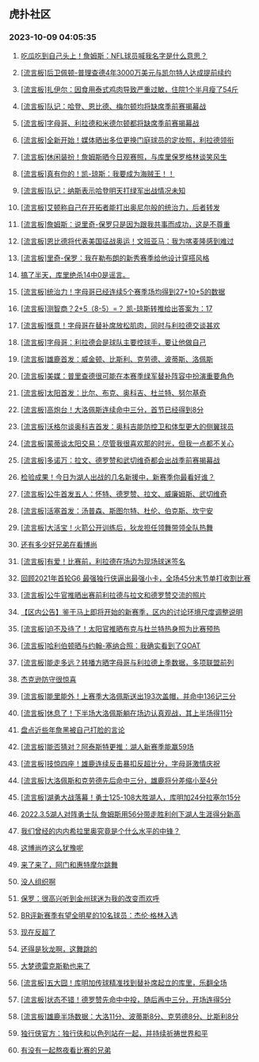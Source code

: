 ## 虎扑社区 
### 2023-10-09 04:05:35

1. [吃瓜吃到自己头上！詹姆斯：NFL球员喊我名字是什么意思？](https://bbs.hupu.com/62390067.html)

2. [[流言板]后卫佩顿-普理查德4年3000万美元与凯尔特人达成提前续约](https://bbs.hupu.com/62391051.html)

3. [[流言板]扎伊尔：因食用泰式鸡肉导致严重过敏，住院1个半月瘦了54斤](https://bbs.hupu.com/62390415.html)

4. [[流言板]队记：哈登、恩比德、梅尔顿均将缺席季前赛揭幕战](https://bbs.hupu.com/62390054.html)

5. [[流言板]字母哥、利拉德和米德尔顿都将缺席季前赛揭幕战](https://bbs.hupu.com/62389932.html)

6. [[流言板]全新开始！媒体晒出多位更换门庭球员的定妆照，利拉德领衔](https://bbs.hupu.com/62387265.html)

7. [[流言板]休闲装扮！詹姆斯晒今日观赛照，与库里保罗格林谈笑风生](https://bbs.hupu.com/62389228.html)

8. [[流言板]真有你的！凯-琼斯：我要成为海贼王！！](https://bbs.hupu.com/62390808.html)

9. [[流言板]队记：纳斯表示哈登明天打绿军出战情况未知](https://bbs.hupu.com/62388183.html)

10. [[流言板]艾顿称自己在开拓者能打出奥尼尔般的统治力，后者转发](https://bbs.hupu.com/62385668.html)

11. [[流言板]詹姆斯：说里奇-保罗只是因为跟我共事而成功，这是不尊重](https://bbs.hupu.com/62389549.html)

12. [[流言板]恩比德将代表美国征战奥运！文班亚马：我为喀麦隆感到难过](https://bbs.hupu.com/62385475.html)

13. [[流言板]里奇-保罗：我在勒布朗的新秀赛季给他设计穿搭风格](https://bbs.hupu.com/62389840.html)

14. [搞了半天，库里绝杀14中0是谣言。](https://bbs.hupu.com/62386768.html)

15. [[流言板]统治力！字母哥已经连续5个赛季场均得到27+10+5的数据](https://bbs.hupu.com/62391345.html)

16. [[流言板]测智商？2+5（8-5）=？  凯-琼斯转推给出答案为：17](https://bbs.hupu.com/62385677.html)

17. [[流言板]惬意！字母哥在替补席放松肌肉，同时与利拉德交谈甚欢](https://bbs.hupu.com/62391622.html)

18. [[流言板]字母哥：利拉德会是球队主要控球手，要让他做自己](https://bbs.hupu.com/62389714.html)

19. [[流言板]雄鹿首发：威金顿、比斯利、克劳德、波蒂斯、洛佩斯](https://bbs.hupu.com/62391020.html)

20. [[流言板]美媒：普里查德很可能在本赛季绿军替补阵容中扮演重要角色](https://bbs.hupu.com/62391206.html)

21. [[流言板]太阳首发：比尔、布克、奥科吉、杜兰特、努尔基奇](https://bbs.hupu.com/62392201.html)

22. [[流言板]高炮台！大洛佩斯连续命中三分，首节已经得到8分](https://bbs.hupu.com/62391399.html)

23. [[流言板]沃格尔谈奥科吉首发：奥科吉能防控卫和体型更大的侧翼球员](https://bbs.hupu.com/62391887.html)

24. [[流言板]蒙蒂谈太阳交易：尽管我很喜欢那的时光，但我一点都不关心](https://bbs.hupu.com/62392045.html)

25. [[流言板]多诺万：拉文、德罗赞和武切维奇都会出战季前赛揭幕战](https://bbs.hupu.com/62390193.html)

26. [检验成果！今日为湖人出战的几名新援中，新赛季你最看好谁？](https://bbs.hupu.com/62385387.html)

27. [[流言板]公牛首发五人：怀特、德罗赞、拉文、威廉姆斯、武切维奇](https://bbs.hupu.com/62390920.html)

28. [[流言板]活塞首发：汤普森、斯图尔特、杜伦、伯克斯、坎宁安](https://bbs.hupu.com/62392215.html)

29. [[流言板]大活宝！火箭公开训练后，狄龙担任领舞带领全队热舞](https://bbs.hupu.com/62392102.html)

30. [还有多少好兄弟在看博尚](https://bbs.hupu.com/62391654.html)

31. [[流言板]有爱！比赛前，利拉德在场边为现场球迷签名](https://bbs.hupu.com/62391134.html)

32. [回顾2021年首轮G6 最强独行侠逼出最强小卡，全场45分末节单打收割比赛](https://bbs.hupu.com/62387452.html)

33. [[流言板]公牛官推晒出赛前利拉德与拉文和德罗赞交流的照片](https://bbs.hupu.com/62391170.html)

34. [【区内公告】鉴于马上即将开始的新赛季，区内的讨论环境尺度调整说明](https://bbs.hupu.com/62389821.html)

35. [[流言板]迫不及待了！太阳官推晒布克与杜兰特热身照为比赛预热](https://bbs.hupu.com/62392275.html)

36. [[流言板]哈利伯顿晒与约翰-塞纳合照：我确实看到了GOAT](https://bbs.hupu.com/62392237.html)

37. [[流言板]能走多远？转播方晒字母哥与利拉德上季数据，多项联盟前列](https://bbs.hupu.com/62392132.html)

38. [杰克逊防守很惊喜](https://bbs.hupu.com/62391954.html)

39. [[流言板]能里能外！上赛季大洛佩斯送出193次盖帽，并命中136记三分](https://bbs.hupu.com/62392167.html)

40. [[流言板]休息了！下半场大洛佩斯躺在场边认真观战，其上半场得11分](https://bbs.hupu.com/62392098.html)

41. [盘点近些年詹黑被自己打脸的言论](https://bbs.hupu.com/62390640.html)

42. [[流言板]能否猜对？阿泰斯特更推：湖人新赛季能赢59场](https://bbs.hupu.com/62392263.html)

43. [[流言板]技惊四座！雄鹿连续反击暴扣反超比分，字母哥激情庆祝](https://bbs.hupu.com/62392249.html)

44. [[流言板]大洛佩斯和克劳德先后命中三分，雄鹿将分差缩小至4分](https://bbs.hupu.com/62391883.html)

45. [[流言板]湖勇大战落幕！勇士125-108大胜湖人，库明加24分拉塞尔15分](https://bbs.hupu.com/62382080.html)

46. [2022.3.5湖人对阵勇士队 詹姆斯用56分带走胜利创下湖人生涯得分新高](https://bbs.hupu.com/62388089.html)

47. [我们曾经的内内希拉里奥究竟是个什么水平的中锋？](https://bbs.hupu.com/62390888.html)

48. [这博尚咋这么犹豫呢](https://bbs.hupu.com/62392205.html)

49. [来了来了，阿门和惠特摩尔跳舞](https://bbs.hupu.com/62391934.html)

50. [没人组织啊](https://bbs.hupu.com/62391917.html)

51. [保罗：很高兴听到金州球迷为我的改变而欢呼](https://bbs.hupu.com/62382745.html)

52. [BR评新赛季有望全明星的10名球员：杰伦·格林入选](https://bbs.hupu.com/62390200.html)

53. [现在反超了](https://bbs.hupu.com/62391898.html)

54. [还得是狄龙啊，这舞跳的](https://bbs.hupu.com/62392046.html)

55. [大梦德雷克斯勒也来了](https://bbs.hupu.com/62391609.html)

56. [[流言板]五大囧！库明加传球精准找到替补席起立的库里，乐翻全场](https://bbs.hupu.com/62380410.html)

57. [[流言板]状态不错！德罗赞先命中中投，随后再中三分，开场连得5分](https://bbs.hupu.com/62391277.html)

58. [[流言板]雄鹿半场数据：大洛11分、波蒂斯8分、克劳德8分、比斯利8分](https://bbs.hupu.com/62392019.html)

59. [独行侠官方：独行侠和以色列站在一起，并持续祈祷世界和平](https://bbs.hupu.com/62390755.html)

60. [有没有一起熬夜看比赛的兄弟](https://bbs.hupu.com/62391383.html)


